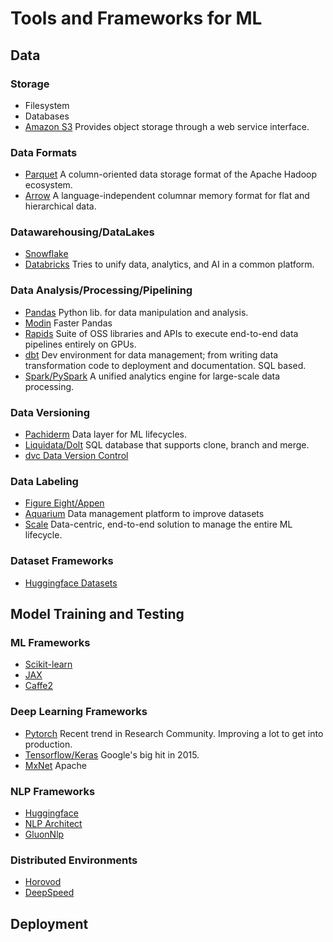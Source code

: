 # Tools and Frameworks for ML

## Data

### Storage

* Filesystem
* Databases
* [Amazon S3](https://aws.amazon.com/s3/) Provides object storage through a web service interface.
  
### Data Formats
* [Parquet](https://parquet.apache.org/) A column-oriented data storage format of the Apache Hadoop ecosystem.
* [Arrow](https://arrow.apache.org/) A language-independent columnar memory format for flat and hierarchical data.

### Datawarehousing/DataLakes
* [Snowflake](https://www.snowflake.com/)
* [Databricks](https://databricks.com/) Tries to unify data, analytics, and AI in a common platform.

### Data Analysis/Processing/Pipelining
* [Pandas](https://pandas.pydata.org) Python lib. for data manipulation and analysis.
* [Modin](https://github.com/modin-project/modin) Faster Pandas
* [Rapids](https://rapids.ai/about.html) Suite of OSS libraries and APIs to 
  execute end-to-end data pipelines entirely on GPUs.
* [dbt](https://www.getdbt.com/) Dev environment for data management; from writing data transformation code to 
  deployment and documentation. SQL based.
* [Spark/PySpark](https://spark.apache.org/) A unified analytics engine for large-scale data processing.

### Data Versioning

* [Pachiderm](https://www.pachyderm.com/) Data layer for ML lifecycles.
* [Liquidata/Dolt](https://www.dolthub.com/) SQL database that supports clone, branch and merge.
* [dvc Data Version Control](https://dvc.org/)

### Data Labeling
* [Figure Eight/Appen](https://appen.com/blog/data-labeling/)
* [Aquarium](https://www.aquariumlearning.com/) Data management platform to improve datasets
* [Scale](https://scale.com/) Data-centric, end-to-end solution to manage the entire ML lifecycle.

### Dataset Frameworks
* [Huggingface Datasets](https://huggingface.co/datasets)

## Model Training and Testing

### ML Frameworks
* [Scikit-learn]()
* [JAX]()
* [Caffe2]()

### Deep Learning Frameworks

* [Pytorch](https://pytorch.org/)
Recent trend in Research Community. Improving a lot to get into production.
* [Tensorflow/Keras](https://www.tensorflow.org/)
Google's big hit in 2015.
* [MxNet](https://mxnet.apache.org/versions/1.6/) Apache

### NLP Frameworks
* [Huggingface](https://huggingface.co/)
* [NLP Architect](https://github.com/NervanaSystems/nlp-architect)
* [GluonNlp](https://github.com/dmlc/gluon-nlp)

### Distributed Environments
* [Horovod](https://github.com/horovod/horovod)
* [DeepSpeed](https://github.com/microsoft/DeepSpeed)

## Deployment








